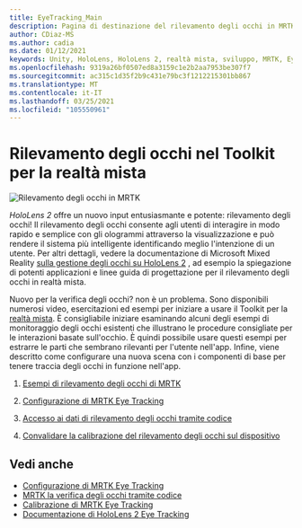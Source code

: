 ```yaml
---
title: EyeTracking_Main
description: Pagina di destinazione del rilevamento degli occhi in MRTK
author: CDiaz-MS
ms.author: cadia
ms.date: 01/12/2021
keywords: Unity, HoloLens, HoloLens 2, realtà mista, sviluppo, MRTK, EyeTracking,
ms.openlocfilehash: 9319a26bf0507ed8a3159c1e2b2aa7953be307f7
ms.sourcegitcommit: ac315c1d35f2b9c431e79bc3f1212215301bb867
ms.translationtype: MT
ms.contentlocale: it-IT
ms.lasthandoff: 03/25/2021
ms.locfileid: "105550961"
---
```

# <a name="eye-tracking-in-the-mixed-reality-toolkit"></a>Rilevamento degli occhi nel Toolkit per la realtà mista

![Rilevamento degli occhi in MRTK](../../images/eye-tracking/mrtk_et_compilation.png)

_HoloLens 2_ offre un nuovo input entusiasmante e potente: rilevamento degli occhi!
Il rilevamento degli occhi consente agli utenti di interagire in modo rapido e semplice con gli ologrammi attraverso la visualizzazione e può rendere il sistema più intelligente identificando meglio l'intenzione di un utente. Per altri dettagli, vedere la documentazione di Microsoft Mixed Reality [sulla gestione degli occhi su HoloLens 2](/windows/mixed-reality/eye-tracking) , ad esempio la spiegazione di potenti applicazioni e linee guida di progettazione per il rilevamento degli occhi in realtà mista.

Nuovo per la verifica degli occhi? non è un problema. Sono disponibili numerosi video, esercitazioni ed esempi per iniziare a usare il Toolkit per la [realtà mista](https://github.com/Microsoft/MixedRealityToolkit-Unity).
È consigliabile iniziare esaminando alcuni degli esempi di monitoraggio degli occhi esistenti che illustrano le procedure consigliate per le interazioni basate sull'occhio. È quindi possibile usare questi esempi per estrarre le parti che sembrano rilevanti per l'utente nell'app. Infine, viene descritto come configurare una nuova scena con i componenti di base per tenere traccia degli occhi in funzione nell'app.

1. [Esempi di rilevamento degli occhi di MRTK](../../example-scenes/eye-tracking-examples-overview.md)

2. [Configurazione di MRTK Eye Tracking](eye-tracking-basic-setup.md)

3. [Accesso ai dati di rilevamento degli occhi tramite codice](eye-tracking-eye-gaze-provider.md)

4. [Convalidare la calibrazione del rilevamento degli occhi sul dispositivo](eye-tracking-is-user-calibrated.md)

## <a name="see-also"></a>Vedi anche

- [Configurazione di MRTK Eye Tracking](eye-tracking-basic-setup.md)
- [MRTK la verifica degli occhi tramite codice](eye-tracking-eye-gaze-provider.md)
- [Calibrazione di MRTK Eye Tracking](eye-tracking-is-user-calibrated.md)
- [Documentazione di HoloLens 2 Eye Tracking](/windows/mixed-reality/eye-tracking)